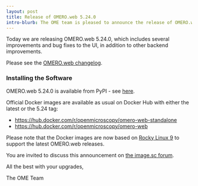 ```yaml
---
layout: post
title: Release of OMERO.web 5.24.0
intro-blurb: The OME team is pleased to announce the release of OMERO.web 5.24.0
---
```


Today we are releasing OMERO.web 5.24.0, which includes several 
improvements and bug fixes to the UI, in addition to other backend 
improvements.

Please see the [OMERO.web changelog](https://github.com/ome/omero-web/blob/v5.24.0/CHANGELOG.md).


### Installing the Software

OMERO.web 5.24.0 is available from PyPI - see 
[here](https://pypi.org/project/omero-web/5.24.0/).

Official Docker images are available as usual on Docker Hub with either
the latest or the 5.24 tag:

* <https://hub.docker.com/r/openmicroscopy/omero-web-standalone>
* <https://hub.docker.com/r/openmicroscopy/omero-web>

Please note that the Docker images are now based on [Rocky Linux 9](https://rockylinux.org/) to
support the latest OMERO.web releases.

You are invited to discuss this announcement on
[the image.sc forum](https://forum.image.sc/tags/c/data-management/29/omero).

All the best with your upgrades,

The OME Team
